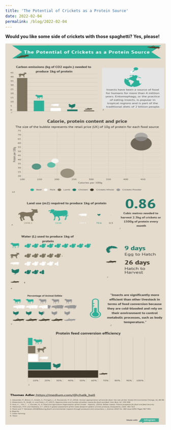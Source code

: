```yaml
---
title: 'The Potential of Crickets as a Protein Source'
date: 2022-02-04
permalink: /blog/2022-02-04
---
```


**Would you like some side of crickets with those spaghetti? Yes, please!**

<img src="/images/blog/visualisation/visual_insects.png" width="800" height="1200" />
